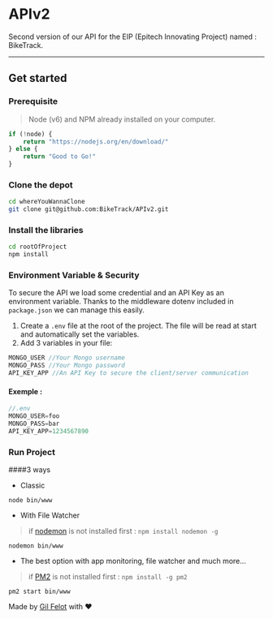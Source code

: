 # APIv2
Second version of our API for the EIP (Epitech Innovating Project) named : BikeTrack.
____________
## Get started

### Prerequisite
>Node (v6) and NPM already installed on your computer.

```javascript
if (!node) {
    return "https://nodejs.org/en/download/"
} else {
    return "Good to Go!"
}
```

### Clone the depot
```bash
cd whereYouWannaClone
git clone git@github.com:BikeTrack/APIv2.git
```

### Install the libraries
```bash
cd rootOfProject
npm install
```

### Environment Variable & Security
To secure the API we load some credential and an API Key as an environment variable.
Thanks to the middleware dotenv included in `package.json` we can manage this easily.


1. Create a `.env` file at the root of the project. The file will be read at start and automatically set the variables.
2. Add 3 variables in your file:
```javascript
MONGO_USER //Your Mongo username
MONGO_PASS //Your Mongo password
API_KEY_APP //An API Key to secure the client/server communication
```
#### Exemple :
```javascript
//.env
MONGO_USER=foo
MONGO_PASS=bar
API_KEY_APP=1234567890
```

### Run Project
####3 ways

* Classic

`node bin/www`

* With File Watcher

> if [nodemon](https://www.npmjs.com/package/nodemon) is not installed first :
`npm install nodemon -g`

`nodemon bin/www`

* The best option with app monitoring, file watcher and much more...

> if [PM2](http://pm2.keymetrics.io) is not installed first :
`npm install -g pm2`

`pm2 start bin/www`



Made by [Gil Felot](gfelot.xyz) with ❤️
